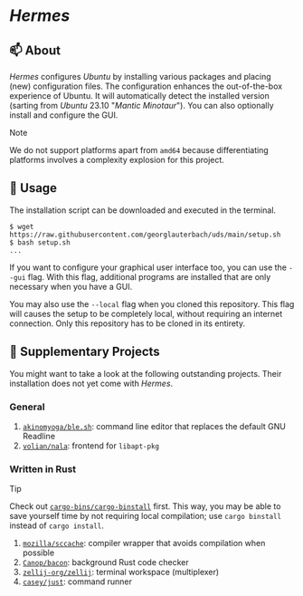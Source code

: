 # _Hermes_

## :mailbox: About

_Hermes_ configures _Ubuntu_ by installing various packages and placing (new) configuration files. The configuration enhances the out-of-the-box experience of Ubuntu. It will automatically detect the installed version (sarting from _Ubuntu_ 23.10 "_Mantic Minotaur_"). You can also optionally install and configure the GUI.

> [!NOTE]
>
> We do not support platforms apart from `amd64` because differentiating platforms involves a complexity explosion for this project.

## :rocket: Usage

The installation script can be downloaded and executed in the terminal.

```console
$ wget https://raw.githubusercontent.com/georglauterbach/uds/main/setup.sh
$ bash setup.sh
...
```

If you want to configure your graphical user interface too, you can use the `--gui` flag. With this flag, additional programs are installed that are only necessary when you have a GUI.

You may also use the `--local` flag when you cloned this repository. This flag will causes the setup to be completely local, without requiring an internet connection. Only this repository has to be cloned in its entirety.

## :mega: Supplementary Projects

You might want to take a look at the following outstanding projects. Their installation does not yet come with _Hermes_.

### General

1. [`akinomyoga/ble.sh`](https://github.com/akinomyoga/ble.sh): command line editor that replaces the default GNU Readline
2. [`volian/nala`](https://gitlab.com/volian/nala): frontend for `libapt-pkg`

### Written in Rust

> [!TIP]
>
> Check out [`cargo-bins/cargo-binstall`](https://github.com/cargo-bins/cargo-binstall) first. This way, you may be able to save yourself time by not requiring local compilation; use `cargo binstall` instead of `cargo install`.

1. [`mozilla/sccache`](https://github.com/mozilla/sccache): compiler wrapper that avoids compilation when possible
2. [`Canop/bacon`](https://github.com/Canop/bacon): background Rust code checker
3. [`zellij-org/zellij`](https://github.com/zellij-org/zellij): terminal workspace (multiplexer)
4. [`casey/just`](https://github.com/casey/just): command runner
